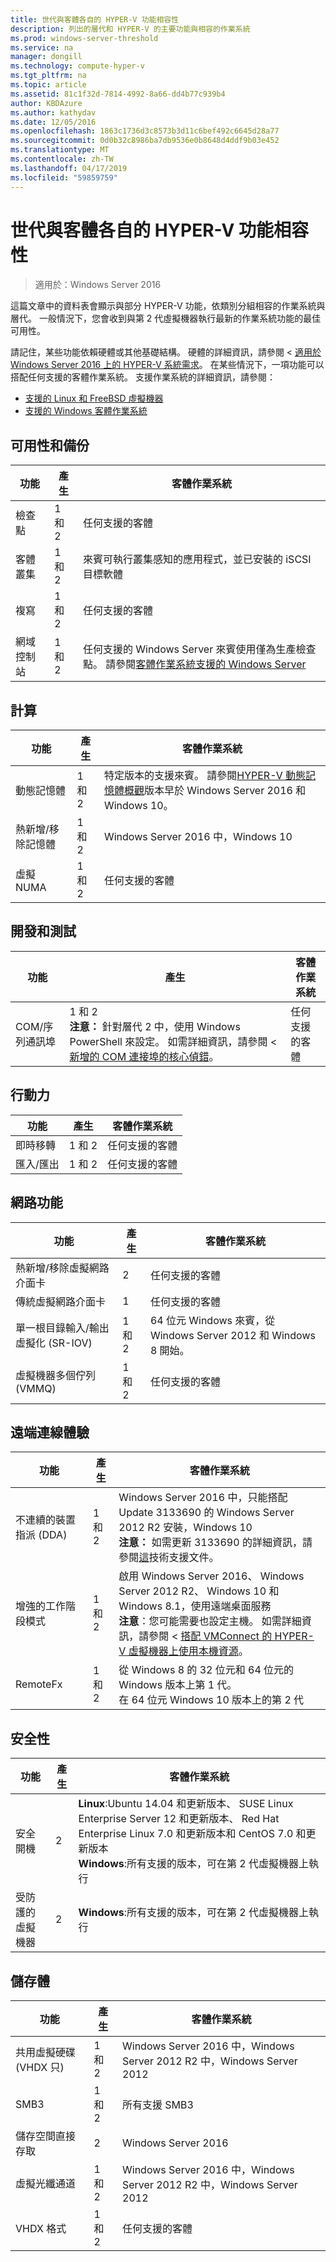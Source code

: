 ```yaml
---
title: 世代與客體各自的 HYPER-V 功能相容性
description: 列出的層代和 HYPER-V 的主要功能與相容的作業系統
ms.prod: windows-server-threshold
ms.service: na
manager: dongill
ms.technology: compute-hyper-v
ms.tgt_pltfrm: na
ms.topic: article
ms.assetid: 81c1f32d-7814-4992-8a66-dd4b77c939b4
author: KBDAzure
ms.author: kathydav
ms.date: 12/05/2016
ms.openlocfilehash: 1863c1736d3c8573b3d11c6bef492c6645d28a77
ms.sourcegitcommit: 0d0b32c8986ba7db9536e0b8648d4ddf9b03e452
ms.translationtype: MT
ms.contentlocale: zh-TW
ms.lasthandoff: 04/17/2019
ms.locfileid: "59859759"
---
```

# <a name="hyper-v-feature-compatibility-by-generation-and-guest"></a>世代與客體各自的 HYPER-V 功能相容性

>適用於：Windows Server 2016
  
這篇文章中的資料表會顯示與部分 HYPER-V 功能，依類別分組相容的作業系統與層代。 一般情況下，您會收到與第 2 代虛擬機器執行最新的作業系統功能的最佳可用性。  
  
請記住，某些功能依賴硬體或其他基礎結構。 硬體的詳細資訊，請參閱 <<c0> [ 適用於 Windows Server 2016 上的 HYPER-V 系統需求](System-requirements-for-Hyper-V-on-Windows.md)。 在某些情況下，一項功能可以搭配任何支援的客體作業系統。 支援作業系統的詳細資訊，請參閱：  
  
* [支援的 Linux 和 FreeBSD 虛擬機器](Supported-Linux-and-FreeBSD-virtual-machines-for-Hyper-V-on-Windows.md)  
* [支援的 Windows 客體作業系統](Supported-Windows-guest-operating-systems-for-Hyper-V-on-Windows.md)  
  
## <a name="availability-and-backup"></a>可用性和備份  
  
功能  | 產生 | 客體作業系統  
------------- | ------------- | -----------  
檢查點 | 1 和 2 | 任何支援的客體  
客體叢集 | 1 和 2 | 來賓可執行叢集感知的應用程式，並已安裝的 iSCSI 目標軟體  
複寫 | 1 和 2 | 任何支援的客體  
網域控制站 | 1 和 2 | 任何支援的 Windows Server 來賓使用僅為生產檢查點。 請參閱[客體作業系統支援的 Windows Server](https://docs.microsoft.com/windows-server/virtualization/hyper-v/supported-windows-guest-operating-systems-for-hyper-v-on-windows#supported-windows-server-guest-operating-systems)   
  
## <a name="compute"></a>計算  
  
功能  | 產生 | 客體作業系統  
------------- | ------------- | -----------  
動態記憶體 | 1 和 2 | 特定版本的支援來賓。 請參閱[HYPER-V 動態記憶體概觀](https://technet.microsoft.com/library/hh831766.aspx)版本早於 Windows Server 2016 和 Windows 10。  
熱新增/移除記憶體 | 1 和 2 | Windows Server 2016 中，Windows 10  
虛擬 NUMA | 1 和 2 | 任何支援的客體  
  
## <a name="development-and-test"></a>開發和測試  
功能  | 產生 | 客體作業系統  
------------- | ------------- | -----------  
COM/序列通訊埠 | 1 和 2 <br>**注意：** 針對層代 2 中，使用 Windows PowerShell 來設定。 如需詳細資訊，請參閱 <<c0> [ 新增的 COM 連接埠的核心偵錯](./plan/should-i-create-a-generation-1-or-2-virtual-machine-in-hyper-v.md#BKMK_Debug)。 | 任何支援的客體  
  
## <a name="mobility"></a>行動力  
  
功能  | 產生 | 客體作業系統  
------------- | ------------- | -----------  
即時移轉  | 1 和 2 |  任何支援的客體  
匯入/匯出 | 1 和 2 |  任何支援的客體  
  
## <a name="networking"></a>網路功能  
  
功能  | 產生 | 客體作業系統  
------------- | ------------- | -----------  
熱新增/移除虛擬網路介面卡 | 2 | 任何支援的客體  
傳統虛擬網路介面卡 | 1 | 任何支援的客體  
單一根目錄輸入/輸出虛擬化 (SR-IOV) | 1 和 2 | 64 位元 Windows 來賓，從 Windows Server 2012 和 Windows 8 開始。  
虛擬機器多個佇列 (VMMQ) | 1 和 2  | 任何支援的客體  
  
## <a name="remote-connection-experience"></a>遠端連線體驗  
  
功能  | 產生 | 客體作業系統  
------------- | ------------- | -----------  
不連續的裝置指派 (DDA) | 1 和 2 | Windows Server 2016 中，只能搭配 Update 3133690 的 Windows Server 2012 R2 安裝，Windows 10 <br> **注意：** 如需更新 3133690 的詳細資訊，請參閱[這](https://support.microsoft.com/kb/3133690)技術支援文件。  
增強的工作階段模式 | 1 和 2 | 啟用 Windows Server 2016、 Windows Server 2012 R2、 Windows 10 和 Windows 8.1，使用遠端桌面服務 <br>**注意**：您可能需要也設定主機。 如需詳細資訊，請參閱 <<c0> [ 搭配 VMConnect 的 HYPER-V 虛擬機器上使用本機資源](./learn-more/Use-local-resources-on-Hyper-V-virtual-machine-with-VMConnect.md)。  
RemoteFx | 1 和 2 | 從 Windows 8 的 32 位元和 64 位元的 Windows 版本上第 1 代。 <br> 在 64 位元 Windows 10 版本上的第 2 代  
  
## <a name="security"></a>安全性  
  
功能  | 產生 | 客體作業系統  
------------- | ------------- | -----------  
安全開機 | 2 | **Linux**:Ubuntu 14.04 和更新版本、 SUSE Linux Enterprise Server 12 和更新版本、 Red Hat Enterprise Linux 7.0 和更新版本和 CentOS 7.0 和更新版本<br>**Windows**:所有支援的版本，可在第 2 代虛擬機器上執行  
受防護的虛擬機器 | 2 | **Windows**:所有支援的版本，可在第 2 代虛擬機器上執行  
  
## <a name="storage"></a>儲存體  
  
功能  | 產生 | 客體作業系統  
------------- | ------------- | -----------  
共用虛擬硬碟 (VHDX 只) | 1 和 2  | Windows Server 2016 中，Windows Server 2012 R2 中，Windows Server 2012  
SMB3 | 1 和 2 | 所有支援 SMB3  
儲存空間直接存取 | 2 | Windows Server 2016  
虛擬光纖通道 | 1 和 2 | Windows Server 2016 中，Windows Server 2012 R2 中，Windows Server 2012  
VHDX 格式 | 1 和 2 | 任何支援的客體   
  
  
  
  
    


